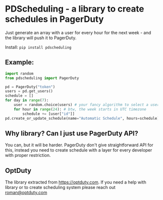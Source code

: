 # PDScheduling - a library to create schedules in PagerDuty

Just generate an array with a user for every hour for the next week - and the library will push it to PagerDuty.

Install: `pip install pdscheduling`

## Example:

```python
import random
from pdscheduling import PagerDuty

pd = PagerDuty("token")
users = pd.get_users()
schedule = []
for day in range(7):
    user = random.choice(users) # your fancy algorithm to select a user for the day
    for hour in range(24): # btw, the week starts in UTC timezone
        schedule += [user["id"]]
pd.create_or_update_schedule(name="Automatic Schedule", hours=schedule)
```

## Why library? Can I just use PagerDuty API?

You can, but it will be harder. PagerDuty don't give straightforward API for this, instead you need to create schedule
with a layer for every developer with proper restriction.

## OptDuty

The library extracted from https://optduty.com. If you need a help with library or to create scheduling system please
reach out roman@optduty.com
